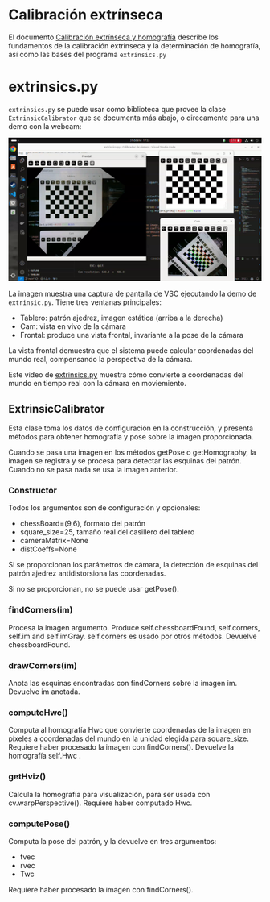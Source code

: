 # Calibración extrínseca

El documento [Calibración extrínseca y homografía](https://docs.google.com/document/d/1nhmtYOhzDWaSmLdVwkBU2KdvJJxvtFabnacuMqiCFtQ/edit?tab=t.0) describe los fundamentos de la calibración extrínseca y la determinación de homografía, así como las bases del programa `extrinsics.py` 


# extrinsics.py

`extrinsics.py` se puede usar como biblioteca que provee la clase `ExtrinsicCalibrator` que se documenta más abajo, o direcamente para una demo con la webcam:

![extrinsics.py](./images/extrinsics.png)

La imagen muestra una captura de pantalla de VSC ejecutando la demo de `extrinsic.py`.  Tiene tres ventanas principales:

- Tablero: patrón ajedrez, imagen estática (arriba a la derecha)
- Cam: vista en vivo de la cámara
- Frontal: produce una vista frontal, invariante a la pose de la cámara

La vista frontal demuestra que el sistema puede calcular coordenadas del mundo real, compensando la perspectiva de la cámara.

Este video de [extrinsics.py](https://drive.google.com/file/d/1JAagQMls_ECDpgrcRLa8eqzPiderIHhm/view?usp=drive_link) muestra cómo convierte a coordenadas del mundo en tiempo real con la cámara en moviemiento.


## ExtrinsicCalibrator
Esta clase toma los datos de configuración en la construcción, y presenta métodos para obtener homografía y pose sobre la imagen proporcionada.

Cuando se pasa una imagen en los métodos getPose o getHomography, la imagen se registra y se procesa para detectar las esquinas del patrón.  Cuando no se pasa nada se usa la imagen anterior.

### Constructor
Todos los argumentos son de configuración y opcionales:
- chessBoard=(9,6), formato del patrón
- square_size=25, tamaño real del casillero del tablero
- cameraMatrix=None
- distCoeffs=None

Si se proporcionan los parámetros de cámara, la detección de esquinas del patrón ajedrez antidistorsiona las coordenadas.

Si no se proporcionan, no se puede usar getPose().

### findCorners(im)
Procesa la imagen argumento.
Produce self.chessboardFound, self.corners, self.im and self.imGray.
self.corners es usado por otros métodos.
Devuelve chessboardFound.

### drawCorners(im)
Anota las esquinas encontradas con findCorners sobre la imagen im.
Devuelve im anotada.

### computeHwc()
Computa al homografía Hwc que convierte coordenadas de la imagen en píxeles a coordenadas del mundo en la unidad elegida para square_size.
Requiere haber procesado la imagen con findCorners().
Devuelve la homografía self.Hwc .

### getHviz()
Calcula la homografía para visualización, para ser usada con cv.warpPerspective().
Requiere haber computado Hwc.

### computePose()
Computa la pose del patrón, y la devuelve en tres argumentos:
- tvec
- rvec
- Twc

Requiere haber procesado la imagen con findCorners().
